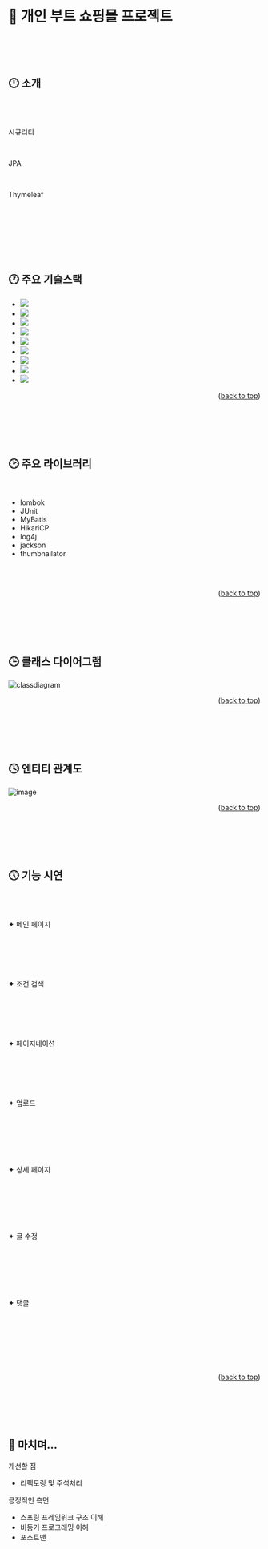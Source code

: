 🛫 개인 부트 쇼핑몰 프로젝트
==
<br/>



<br/>
<br/>

<!-- ABOUT THE PROJECT -->
## :clock12: 소개
<br/>
<br/>



시큐리티

<br/>

JPA

<br/>

Thymeleaf

<br/>
<br/>
<br/>
<br/>







<br/>
<br/>

<!-- 기술스택 -->
## :clock1: 주요 기술스택





* <img src="https://img.shields.io/badge/Java-FF0000?style=for-the-badge&logo=Java&logoColor=white">
* <img src="https://img.shields.io/badge/javascript-F7DF1E?style=for-the-badge&logo=javascript&logoColor=white">
* <img src="https://img.shields.io/badge/jsp-FA6423?style=for-the-badge&logo=jsp&logoColor=white">
* <img src="https://img.shields.io/badge/spring-6DB33F?style=for-the-badge&logo=spring&logoColor=white">
* <img src="https://img.shields.io/badge/oracle-F80000?style=for-the-badge&logo=oracle&logoColor=white">
* <img src="https://img.shields.io/badge/openjdk-000000?style=for-the-badge&logo=openjdk&logoColor=white">
* <img src="https://img.shields.io/badge/apachetomcat-F8DC75?style=for-the-badge&logo=apachetomcat&logoColor=white">
* <img src="https://img.shields.io/badge/gitkraken-179287?style=for-the-badge&logo=gitkraken&logoColor=white">
* <img src="https://img.shields.io/badge/postman-FF6C37?style=for-the-badge&logo=postman&logoColor=white">


<p align="right">(<a href="#readme-top">back to top</a>)</p>

<br/>
<br/>
<br/>
<br/>



## :clock2: 주요 라이브러리
<br/>

* lombok
* JUnit
* MyBatis
* HikariCP
* log4j
* jackson 
* thumbnailator 

<br/>
<br/>




<p align="right">(<a href="#readme-top">back to top</a>)</p>

<br/>
<br/>
<br/>
<br/>


## :clock3: 클래스 다이어그램

![classdiagram](https://github.com/kty1210/NewSpringProject/assets/154123644/289a844b-cee0-4510-95e5-2d72ac3a6016)


<p align="right">(<a href="#readme-top">back to top</a>)</p>

<br/>
<br/>
<br/>
<br/>

## :clock4: 엔티티 관계도

![image](https://github.com/kty1210/NewSpringProject/assets/154123644/dcdfbc1f-8902-4397-9278-f980cf541ee3)

<p align="right">(<a href="#readme-top">back to top</a>)</p>

<br/>
<br/>
<br/>
<br/>

## :clock5: 기능 시연

<br/>

<br/> ✦ 메인 페이지 <br/>
<br/>
<br/>
<br/>
<br/>

<br/> ✦ 조건 검색 <br/>
<br/>
<br/>
<br/>
<br/>

<br/> ✦ 페이지네이션 <br/>
<br/>
<br/>
<br/>
<br/>
 

<br/> ✦ 업로드 <br/>

<br/>
<br/>
<br/>
<br/>



<br/> ✦ 상세 페이지 <br/>


<br/>
<br/>
<br/>
<br/>

<br/> ✦ 글 수정 <br/>

<br/>
<br/>
<br/>
<br/>


<br/> ✦ 댓글 <br/>

<br/>
<br/>
<br/>
<br/>




<br/>
<br/>


<p align="right">(<a href="#readme-top">back to top</a>)</p>

<br/>
<br/>
<br/>
<br/>







## 🛬 마치며...

개선할 점

* 리팩토링 및 주석처리


긍정적인 측면

* 스프링 프레임워크 구조 이해
* 비동기 프로그래밍 이해
* 포스트맨
